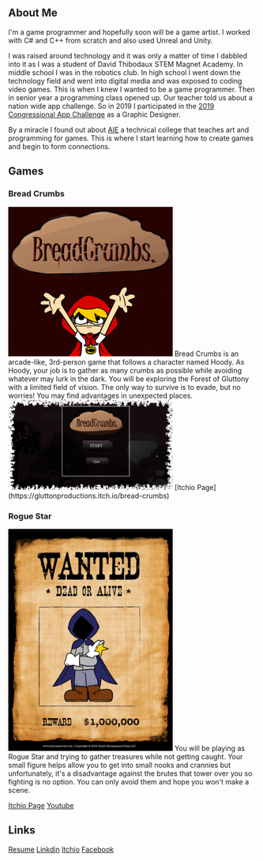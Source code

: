 ## About Me

  I'm a game programmer and hopefully soon will be a game artist. I worked with C# and C++ from scratch and also used Unreal and Unity. 

  I was raised around technology and it was only a matter of time I dabbled into it as I was a student of David Thibodaux STEM Magnet Academy. In middle school I was in the robotics club. In high school I went down the technology field and went into digital media and was exposed to coding video games. This is when I knew I wanted to be a game programmer. Then in senior year a programming class opened up. Our teacher told us about a nation wide app challenge. So in 2019 I participated in the [2019 Congressional App Challenge](https://www.klfy.com/local/congressman-higgins-announces-winners-of-the-2019-congressional-app-challenge/) as a Graphic Designer. 



  By a miracle I found out about [AIE](https://aie.edu/) a technical college that teaches art and programming for games. This is where I start learning how to create games and begin to form connections.
  
## Games

### Bread Crumbs
<img src="4j+qKU.gif" alt="Bread Crumbs" width="333"/>
  Bread Crumbs is an arcade-like, 3rd-person game that follows a character named Hoody. As Hoody, your job is to gather as many crumbs as possible while avoiding whatever may lurk in the dark. You will be exploring the Forest of Gluttony with a limited field of vision. The only way to survive is to evade, but no worries! You may find advantages in unexpected places.
<img src="2JN4Yi.png" alt="Bread Crumbs Menu" width="333"/>
[Itchio Page](https://gluttonproductions.itch.io/bread-crumbs)

### Rogue Star
<img src="iApud_.png" alt="Rogue Star" width="333"/>
  You will be playing as Rogue Star and trying to gather treasures while not getting caught. Your small figure helps allow you to get into small nooks and crannies but unfortunately, it's a disadvantage against the brutes that tower over you so fighting is no option. You can only avoid them and hope you won't make a scene.
  
[Itchio Page](https://liquid-moon-productions.itch.io/rogue-star)
[Youtube](https://www.youtube.com/watch?v=eMQXlPkYybM)

## Links
[Resume](https://github.com/CaileyBianchini/CaileyBianchini/blob/main/GamePrograming_Resume_CaileyBianchini.pdf)
[Linkdin](https://www.linkedin.com/in/cailey-bianchini-9517081ba/)
[Itchio](https://caileyb.itch.io/)
[Facebook](https://www.facebook.com/profile.php?id=100079209101080)
